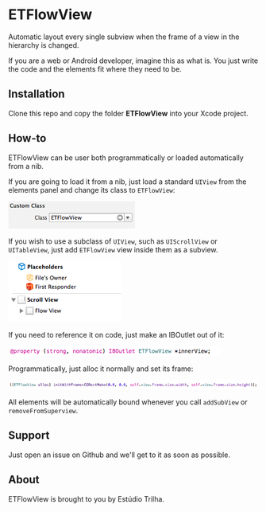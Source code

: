 ETFlowView
========
Automatic layout every single subview when the frame of a view in the hierarchy is changed.

If you are a web or Android developer, imagine this as what is. You just write the code and the elements fit where they need to be.

Installation
--------
Clone this repo and copy the folder **ETFlowView** into your Xcode project.

How-to
--------

ETFlowView can be user both programmatically or loaded automatically from a nib.

If you are going to load it from a nib, just load a standard `UIView` from the elements panel and change its class to `ETFlowView`:

![image](nibProperty.png)
		
If you wish to use a subclass of `UIView`, such as `UIScrollView` or `UITableView`, just add `ETFlowView` view inside them as a subview.

![image](inside.png)

If you need to reference it on code, just make an IBOutlet out of it:

![image](codeProperty.png)

Programmatically, just alloc it normally and set its frame:

![image](allocProperty.png)

All elements will be automatically bound whenever you call `addSubView` or `removeFromSuperview`.

Support
--------
Just open an issue on Github and we'll get to it as soon as possible.

About
--------
ETFlowView is brought to you by Estúdio Trilha.
